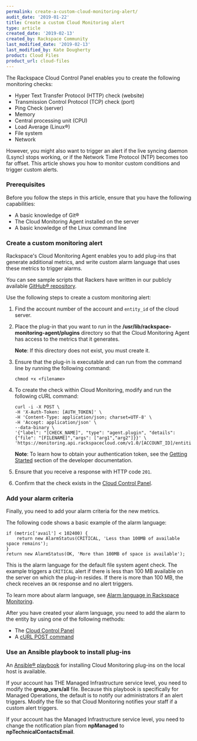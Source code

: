 ```yaml
---
permalink: create-a-custom-cloud-monitoring-alert/
audit_date: '2019-01-22'
title: Create a custom Cloud Monitoring alert
type: article
created_date: '2019-02-13'
created_by: Rackspace Community
last_modified_date: '2019-02-13'
last_modified_by: Kate Dougherty
product: Cloud Files
product_url: cloud-files
---
```


The Rackspace Cloud Control Panel enables you to create the
following monitoring checks:

- Hyper Text Transfer Protocol (HTTP) check (website)
- Transmission Control Protocol (TCP) check (port)
- Ping Check (server)
- Memory
- Central processing unit (CPU)
- Load Average (Linux&reg;)
- File system
- Network

However, you might also want to trigger an alert if the live syncing
daemon (Lsync) stops working, or if the Network Time Protocol (NTP) becomes
too far offset. This article shows you how to monitor custom conditions and
trigger custom alerts.

### Prerequisites

Before you follow the steps in this article, ensure that you have the following
capabilities:

- A basic knowledge of Git&reg;
- The Cloud Monitoring Agent installed on the server
- A basic knowledge of the Linux command line

### Create a custom monitoring alert

Rackspace's Cloud Monitoring Agent enables you to add plug-ins that generate
additional metrics, and write custom alarm language that uses these metrics to
trigger alarms.

You can see sample scripts that Rackers have written in our publicly available
[GitHub&reg;
repository](https://github.com/racker/rackspace-monitoring-agent-plugins-contrib).

Use the following steps to create a custom monitoring alert:

1. Find the account number of the account and `entity_id` of the cloud
   server.
2. Place the plug-in that you want to run in the
   **/usr/lib/rackspace-monitoring-agent/plugins** directory so that the
   Cloud Monitoring Agent has access to the metrics that it generates.

   **Note**: If this directory does not exist, you must create it.

3. Ensure that the plug-in is executable and can run from the command line by
   running the following command:

       chmod +x <filename>

4. To create the check within Cloud Monitoring, modify and run the following
   cURL command:

       curl -i -X POST \
       -H 'X-Auth-Token: [AUTH_TOKEN]' \
       -H 'Content-Type: application/json; charset=UTF-8' \
       -H 'Accept: application/json' \
       --data-binary \
       '{"label": "[CHECK_NAME]", "type": "agent.plugin", "details": {"file": "[FILENAME]","args": ["arg1","arg2"]}}' \
       'https://monitoring.api.rackspacecloud.com/v1.0/[ACCOUNT_ID]/entities/[ENTITY_ID]/checks'

   **Note**: To learn how to obtain your authentication token, see the
   [Getting Started](https://docs.rackspace.com/docs/cloud-servers/v2/getting-started/) section of the developer documentation.

5. Ensure that you receive a response with HTTP code `201`.

6. Confirm that the check exists in the [Cloud Control
   Panel](https://login.rackspace.com).

### Add your alarm criteria

Finally, you need to add your alarm criteria for the new metrics.

The following code shows a basic example of the alarm language:

    if (metric['avail'] < 102400) {
        return new AlarmStatus(CRITICAL, 'Less than 100MB of available space remains');
    }
    return new AlarmStatus(OK, 'More than 100MB of space is available');

This is the alarm language for the default file system agent check. The example
triggers a `CRITICAL` alert if there is less than 100 MB available
on the server on which the plug-in resides. If there is more than 100 MB,
the check receives an `OK` response and no alert triggers.

To learn more about alarm language, see [Alarm language in Rackspace
Monitoring](/support/how-to/alarm-language-in-rackspace-monitoring/).

After you have created your alarm language, you need to add the alarm to the entity
by using one of the following methods:

- The [Cloud Control Panel](/support/how-to/working-with-alarms/)
- A [cURL POST command](https://docs.rackspace.com/docs/rackspace-monitoring/v1/api-reference/alarms-operations/#create-an-alarm)

### Use an Ansible playbook to install plug-ins

An [Ansible&reg;
playbook](https://github.com/stevekaten/cloud-monitoring-plugin-deploy)
for installing Cloud Monitoring plug-ins on the local host is available.

If your account has THE Managed Infrastructure service level, you need to modify
the **group_vars/all** file. Because this playbook is specifically for Managed
Operations, the default is to notify our administrators if an alert triggers.
Modify the file so that Cloud Monitoring notifies your staff if a custom alert triggers.

If your account has the Managed Infrastructure service level, you need to change
the notification plan from **npManaged** to **npTechnicalContactsEmail**.

